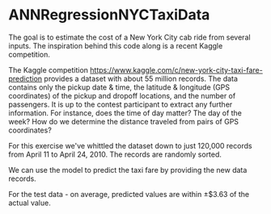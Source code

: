 # ANNRegressionNYCTaxiData

The goal is to estimate the cost of a New York City cab ride from several inputs. The inspiration behind this code along is a recent Kaggle competition.

The Kaggle competition https://www.kaggle.com/c/new-york-city-taxi-fare-prediction provides a dataset with about 55 million records. The data contains only the pickup date & time, the latitude & longitude (GPS coordinates) of the pickup and dropoff locations, and the number of passengers. It is up to the contest participant to extract any further information. For instance, does the time of day matter? The day of the week? How do we determine the distance traveled from pairs of GPS coordinates?

For this exercise we've whittled the dataset down to just 120,000 records from April 11 to April 24, 2010. The records are randomly sorted. 


We can use the model to predict the taxi fare by providing the new data records. 

For the test data - on average, predicted values are within ±$3.63 of the actual value.
